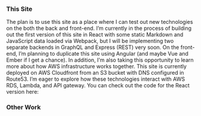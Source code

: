 ### This Site
The plan is to use this site as a place where I can test out new technologies on the both the back and front-end. I’m currently in the process of building out the first version of this site in React with some static Markdown and JavaScript data loaded via Webpack, but I will be implementing two separate backends in GraphQL and Express (REST) very soon.  On the front-end, I’m planning to duplicate this site using Angular (and maybe Vue and Ember if I get a chance). In addition, I’m also taking this opportunity to learn more about how AWS infrastructure works together. This site is currently deployed on AWS Cloudfront from an S3 bucket with DNS configured in Route53. I’m eager to explore how these technologies interact with AWS RDS, Lambda, and API gateway. You can check out the code for the React version here:

### Other Work
